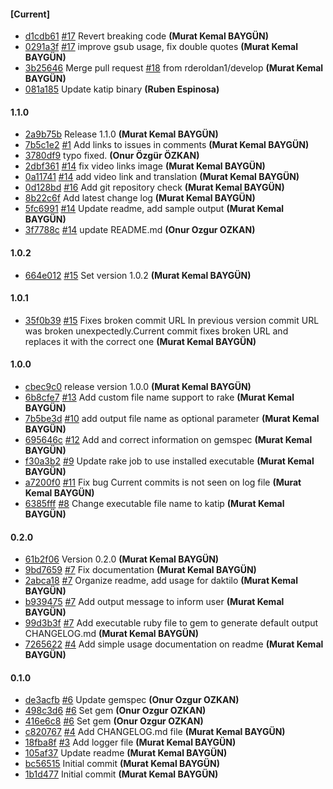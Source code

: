 
#### [Current]
 * [d1cdb61](../../commit/d1cdb61) [#17](../../issues/17) Revert breaking code __(Murat Kemal BAYGÜN)__
 * [0291a3f](../../commit/0291a3f) [#17](../../issues/17) improve gsub usage, fix double quotes __(Murat Kemal BAYGÜN)__
 * [3b25646](../../commit/3b25646) Merge pull request [#18](../../issues/18) from rderoldan1/develop __(Murat Kemal BAYGÜN)__
 * [081a185](../../commit/081a185) Update katip binary __(Ruben Espinosa)__

#### 1.1.0
 * [2a9b75b](../../commit/2a9b75b) Release 1.1.0 __(Murat Kemal BAYGÜN)__
 * [7b5c1e2](../../commit/7b5c1e2) [#1](../../issues/1) Add links to issues in comments __(Murat Kemal BAYGÜN)__
 * [3780df9](../../commit/3780df9) typo fixed. __(Onur Özgür ÖZKAN)__
 * [2dbf361](../../commit/2dbf361) [#14](../../issues/14) fix video links image __(Murat Kemal BAYGÜN)__
 * [0a11741](../../commit/0a11741) [#14](../../issues/14) add video link and translation __(Murat Kemal BAYGÜN)__
 * [0d128bd](../../commit/0d128bd)  [#16](../../issues/16) Add git repository check __(Murat Kemal BAYGÜN)__
 * [8b22c6f](../../commit/8b22c6f) Add latest change log __(Murat Kemal BAYGÜN)__
 * [5fc6991](../../commit/5fc6991) [#14](../../issues/14) Update readme, add sample output __(Murat Kemal BAYGÜN)__
 * [3f7788c](../../commit/3f7788c) [#14](../../issues/14) update README.md __(Onur Ozgur OZKAN)__

#### 1.0.2
 * [664e012](../../commit/664e012)  [#15](../../issues/15) Set version 1.0.2 __(Murat Kemal BAYGÜN)__

#### 1.0.1
 * [35f0b39](../../commit/35f0b39)  [#15](../../issues/15) Fixes broken commit URL   In previous version commit URL was broken unexpectedly.Current commit fixes broken URL and replaces it with the correct one __(Murat Kemal BAYGÜN)__

#### 1.0.0
 * [cbec9c0](../../commit/cbec9c0) release version 1.0.0 __(Murat Kemal BAYGÜN)__
 * [6b8cfe7](../../commit/6b8cfe7) [#13](../../issues/13) Add custom file name support to rake __(Murat Kemal BAYGÜN)__
 * [7b5be3d](../../commit/7b5be3d) [#10](../../issues/10) add output file name as optional parameter __(Murat Kemal BAYGÜN)__
 * [695646c](../../commit/695646c) [#12](../../issues/12) Add and correct information on gemspec __(Murat Kemal BAYGÜN)__
 * [f30a3b2](../../commit/f30a3b2) [#9](../../issues/9) Update rake job to use installed executable __(Murat Kemal BAYGÜN)__
 * [a7200f0](../../commit/a7200f0) [#11](../../issues/11) Fix bug Current commits is not seen on log file __(Murat Kemal BAYGÜN)__
 * [6385fff](../../commit/6385fff) [#8](../../issues/8) Change executable file name to katip __(Murat Kemal BAYGÜN)__

#### 0.2.0
 * [61b2f06](../../commit/61b2f06) Version 0.2.0 __(Murat Kemal BAYGÜN)__
 * [9bd7659](../../commit/9bd7659) [#7](../../issues/7) Fix documentation __(Murat Kemal BAYGÜN)__
 * [2abca18](../../commit/2abca18) [#7](../../issues/7) Organize readme, add usage for daktilo __(Murat Kemal BAYGÜN)__
 * [b939475](../../commit/b939475) [#7](../../issues/7) Add output message to inform user __(Murat Kemal BAYGÜN)__
 * [99d3b3f](../../commit/99d3b3f) [#7](../../issues/7) Add executable ruby file to gem to generate default output CHANGELOG.md __(Murat Kemal BAYGÜN)__
 * [7265622](../../commit/7265622)  [#4](../../issues/4) Add simple usage documentation on readme __(Murat Kemal BAYGÜN)__

#### 0.1.0
 * [de3acfb](../../commit/de3acfb) [#6](../../issues/6) Update gemspec __(Onur Ozgur OZKAN)__
 * [498c3d6](../../commit/498c3d6) [#6](../../issues/6) Set gem __(Onur Ozgur OZKAN)__
 * [416e6c8](../../commit/416e6c8) [#6](../../issues/6) Set gem __(Onur Ozgur OZKAN)__
 * [c820767](../../commit/c820767)  [#4](../../issues/4) Add CHANGELOG.md file __(Murat Kemal BAYGÜN)__
 * [18fba8f](../../commit/18fba8f)  [#3](../../issues/3) Add logger file __(Murat Kemal BAYGÜN)__
 * [105af37](../../commit/105af37) Update readme __(Murat Kemal BAYGÜN)__
 * [bc56515](../../commit/bc56515) Initial commit __(Murat Kemal BAYGÜN)__
 * [1b1d477](../../commit/1b1d477) Initial commit __(Murat Kemal BAYGÜN)__
